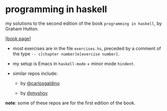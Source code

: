 # programming in haskell

my solutions to the second edition of the book `programming in
haskell`, by Graham Hutton.

[[book page]](http://www.cs.nott.ac.uk/~pszgmh/pih.html)

- most exercises are in the file `exercises.hs`, preceded by a comment
of the type `-- c[chapter number]e[exercise number]`.

- my setup is Emacs in `haskell-mode` + minor mode `hindent`.

- similar repos include:

    - by [@carlosgaldino](https://github.com/carlosgaldino/programming-in-haskell)
    
    - by [@myshov](https://github.com/myshov/programming_in_haskell)

**note**: some of these repos are for the first edition of the book.
